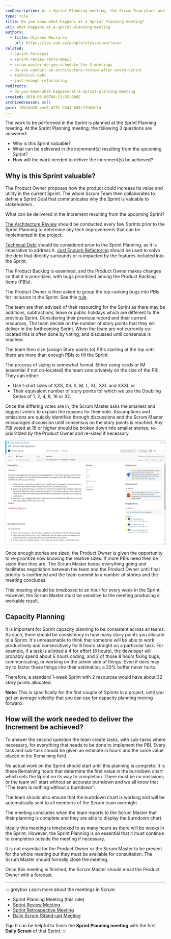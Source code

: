 ```yaml
---
seoDescription: At a Sprint Planning meeting, the Scrum Team plans and prioritizes work to be done during the upcoming sprint, answering questions about why the sprint is valuable, what can be delivered, and how the work will be achieved.
type: rule
title: Do you know what happens at a Sprint Planning meeting?
uri: what-happens-at-a-sprint-planning-meeting
authors:
  - title: Ulysses Maclaren
    url: https://ssw.com.au/people/ulysses-maclaren
related:
  - sprint-forecast
  - sprint-review-retro-email
  - scrum-master-do-you-schedule-the-3-meetings
  - do-you-conduct-an-architecture-review-after-every-sprint
  - technical-debt
  - just-enough-refactoring
redirects:
  - do-you-know-what-happens-at-a-sprint-planning-meeting
created: 2010-05-06T04:11:55.000Z
archivedreason: null
guid: f0bf4d20-cee6-4731-b343-603cf7db3e5d
---
```


The work to be performed in the Sprint is planned at the Sprint Planning meeting. At the Sprint Planning meeting, the following 3 questions are answered:

* Why is this Sprint valuable?
* What can be delivered in the increment(s) resulting from the upcoming Sprint?
* How will the work needed to deliver the increment(s) be achieved?

<!--endintro-->

## Why is this Sprint valuable?

The Product Owner proposes how the product could increase its value and utility in the current Sprint. The whole Scrum Team then collaborates to define a Sprint Goal that communicates why the Sprint is valuable to stakeholders.

What can be delivered in the Increment resulting from the upcoming Sprint?

[The Architecture Review](/do-you-conduct-an-architecture-review-after-every-sprint) should be conducted every few Sprints prior to the Sprint Planning to determine any tech improvements that can be implemented in the project.

[Technical Debt](/technical-debt) should be considered prior to the Sprint Planning, as it is imperative to address it. [Just Enough Refactoring](/just-enough-refactoring) should be used to solve the debt that directly surrounds or is impacted by the features included into the Sprint.

The Product Backlog is examined, and the Product Owner makes changes so that it is prioritized, with bugs prioritized among the Product Backlog Items (PBIs).

The Product Owner is then asked to group the top-ranking bugs into PBIs for inclusion in the Sprint. See this [rule](/bugs-do-you-know-how-to-handle-bugs-on-the-product-backlog).

The team are then advised of their resourcing for the Sprint as there may be additions, subtractions, leave or public holidays which are different to the previous Sprint. Considering their previous record and their current resources, The team decide on the number of story points that they will deliver in the forthcoming Sprint. When the team are not currently co-located this is often done by voting, and discussed until consensus is reached.

The team then size (assign Story points to) PBIs starting at the top until there are more than enough PBIs to fill the Sprint.

The process of sizing is somewhat formal. Either using cards or IM (essential if not co-located) the team vote privately on the size of the PBI. They can either:

* Use t-shirt sizes of XXS, XS, S, M, L, XL, XXL and XXXL or
* Their equivalent number of story points for which we use the Doubling Series of 1, 2, 4, 8, 16 or 32.

Once the differing votes are in, the Scrum Master asks the smallest and biggest voters to explain the reasons for their vote. Assumptions and omissions are quickly identified through discussions and the Scrum Master encourages discussion until consensus on the story points is reached. Any PBI voted at 16 or higher should be broken down into smaller stories; re-prioritized by the Product Owner and re-sized if necessary.

![Figure: A sample PBI in Azure DevOps](PBI.png)

Once enough stories are sized, the Product Owner is given the opportunity to re-prioritize now knowing the relative sizes. If more PBIs need then be sized then they are. The Scrum Master keeps everything going and facilitates negotiation between the team and the Product Owner until final priority is confirmed and the team commit to a number of stories and the meeting concludes.

This meeting should be timeboxed to an hour for every week in the Sprint. However, the Scrum Master must be sensitive to the meeting producing a workable result.

## Capacity Planning

It is important for Sprint capacity planning to be consistent across all teams. As such, there should be consistency in how many story points you allocate to a Sprint. It's unreasonable to think that someone will be able to work productively and consecutively for 8 hours straight on a particular task. For example, if a task is allotted a 4 for effort (8 hours), the developer will probably spend about 6 hours coding, and 2 of those 8 hours fixing bugs, communicating, or working on the admin side of things. Even if devs may try to factor these things into their estimation, a 20% buffer never hurts.

Therefore, a standard 1-week Sprint with 2 resources would have about 32 story points allocated.

**Note:** This is specifically for the first couple of Sprints in a project, until you get an average velocity that you can use for capacity planning moving forward.

## How will the work needed to deliver the Increment be achieved?

To answer the second question the team create tasks, with sub-tasks where necessary, for everything that needs to be done to implement the PBI. Every task and sub-task should be given an estimate in hours and the same value placed in the Remaining field.

No actual work on the Sprint should start until this planning is complete. It is these Remaining hours that determine the first value in the burndown chart which sets the Sprint on its way to completion. There must be no omissions or the team will start without an accurate burndown and we all know that "The team is nothing without a burndown".

The team should also ensure that the burndown chart is working and will be automatically sent to all members of the Scrum team overnight.

The meeting concludes when the team reports to the Scrum Master that their planning is complete and they are able to display the burndown chart.

Ideally this meeting is timeboxed to as many hours as there will be weeks in the Sprint. However, the Sprint Planning is so essential that it must continue to completion outside the meeting if necessary.

It is not essential for the Product Owner or the Scrum Master to be present for the whole meeting but they must be available for consultation. The Scrum Master should formally close the meeting.

Once this meeting is finished, the Scrum Master should email the Product Owner with a [forecast](/sprint-forecast).

---

::: greybox
Learn more about the meetings in Scrum:

* Sprint Planning Meeting (this rule)
* [Sprint Review Meeting](/what-happens-at-a-sprint-review-meeting "Sprint Review Meeting")
* [Sprint Retrospective Meeting](/what-happens-at-a-sprint-retrospective-meeting "Sprint Retrospective Meeting")
* [Daily Scrum (Stand-up) Meeting](/methodology-daily-scrums "Daily Scrum Meeting")

**Tip:** It can be helpful to finish the **Sprint Planning meeting** with the first **Daily Scrum** of that Sprint.
:::
